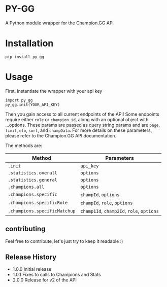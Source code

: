 # PY-GG
A Python module wrapper for the Champion.GG API

# Installation
  ```
  pip install py_gg
  ```

# Usage
First, instantiate the wrapper with your api key
  ```
  import py_gg
  py_gg.init(YOUR_API_KEY)
  ```

Then you gain access to all current endpoints of the API! Some endpoints require either `role` or `champion_id`, along with an optional object with ...options. These params are passed as query string params and are `page`, `limit`, `elo`, `sort`, and `champData`. For more details on these parameters, please refer to the Champion.GG API documentation.

The methods are:

Method | Parameters |
------ | ---------- |
`.init`| `api_key`  |
`.statistics.overall` | `options` |
`.statistics.general` | `options` |
`.champions.all` | `options` |
`.champions.specific`| `champId`, `options` |
`.champions.specificRole`| `champId`, `role`, `options` |
`.champions.specificMatchup`| `champ1Id`, `champ2Id`, `role`, `options` |


## contributing
Feel free to contribute, let's just try to keep it readable :)

## Release History
  * 1.0.0 Initial release
  * 1.0.1 Fixes to calls to Champions and Stats
  * 2.0.0 Release for v2 of the API
